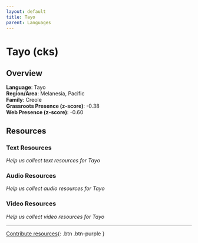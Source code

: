 ```yaml
---
layout: default
title: Tayo
parent: Languages
---
```


# Tayo (cks)

## Overview

**Language**: Tayo  
**Region/Area**: Melanesia, Pacific  
**Family**: Creole  
**Grassroots Presence (z-score)**: -0.38  
**Web Presence (z-score)**: -0.60  

## Resources

### Text Resources
*Help us collect text resources for Tayo*

### Audio Resources
*Help us collect audio resources for Tayo*

### Video Resources
*Help us collect video resources for Tayo*

---

[Contribute resources](https://forms.office.com/e/1SfLJx3u1r){: .btn .btn-purple }

